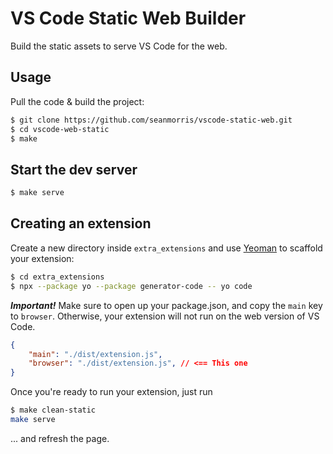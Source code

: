 # VS Code Static Web Builder

Build the static assets to serve VS Code for the web.

## Usage

Pull the code & build the project:

```bash
$ git clone https://github.com/seanmorris/vscode-static-web.git
$ cd vscode-web-static
$ make
```

## Start the dev server

```bash
$ make serve
```

## Creating an extension

Create a new directory inside `extra_extensions` and use [Yeoman](https://yeoman.io/) to scaffold your extension:

```bash
$ cd extra_extensions
$ npx --package yo --package generator-code -- yo code
```

***Important!***
Make sure to open up your package.json, and copy the `main` key to `browser`.
Otherwise, your extension will not run on the web version of VS Code.

```json
{
    "main": "./dist/extension.js",
    "browser": "./dist/extension.js", // <== This one
}
```

Once you're ready to run your extension, just run

```bash
$ make clean-static
make serve
```

... and refresh the page.
